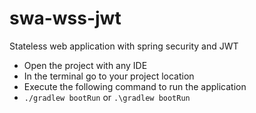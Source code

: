 # swa-wss-jwt
Stateless web application with spring security and JWT

- Open the project with any IDE
- In the terminal go to your project location
- Execute the following command to run the application
- `./gradlew bootRun` or `.\gradlew bootRun`


